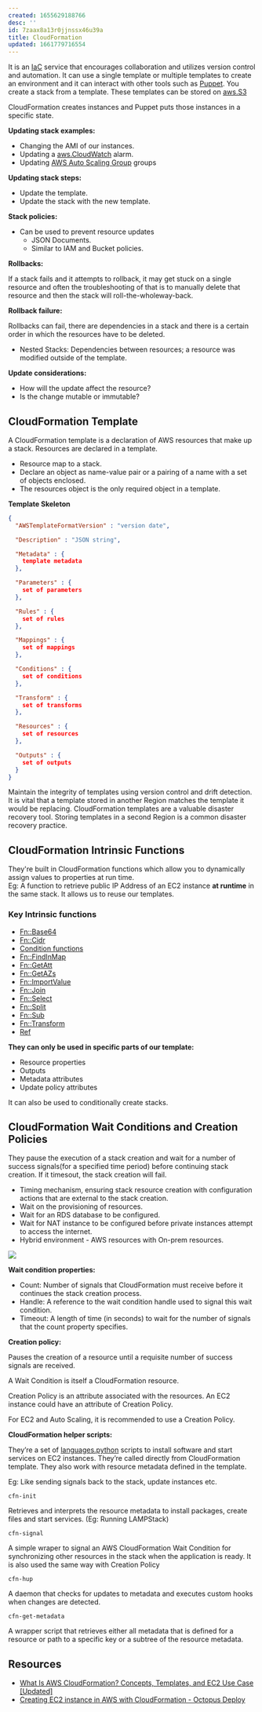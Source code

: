 ```yaml
---
created: 1655629188766
desc: ''
id: 7zaax8a13r0jjnssx46u39a
title: CloudFormation
updated: 1661779716554
---
```

   
It is an [IaC](../devlog/IaC.md) service that encourages collaboration and utilizes version control and automation. It can use a single template or multiple templates to create an environment and it can interact with other tools such as [Puppet](../devlog/puppet.md). You create a stack from a template. These templates can be stored on [aws.S3](../devlog/aws.S3.md)   
   
CloudFormation creates instances and Puppet puts those instances in a specific state.   
   
**Updating stack examples:**   
   
   
- Changing the AMI of our instances.   
- Updating a [aws.CloudWatch](../devlog/aws.CloudWatch.md) alarm.   
- Updating [AWS Auto Scaling Group](../devlog/AWS%20Auto%20Scaling%20Group.md) groups   
   
**Updating stack steps:**   
   
   
- Update the template.   
- Update the stack with the new template.   
   
**Stack policies:**   
   
   
- Can be used to prevent resource updates   
  - JSON Documents.   
  - Similar to IAM and Bucket policies.   
   
**Rollbacks:**   
   
If a stack fails and it attempts to rollback, it may get stuck on a single resource and often the troubleshooting of that is to manually delete that resource and then the stack will roll-the-wholeway-back.   
   
**Rollback failure:**   
   
Rollbacks can fail, there are dependencies in a stack and there is a certain order in which the resources have to be deleted.   
   
   
- Nested Stacks: Dependencies between resources; a resource was modified outside of the template.   
   
**Update considerations:**   
   
   
- How will the update affect the resource?   
- Is the change mutable or immutable?   
   
## CloudFormation Template   
   
A CloudFormation template is a declaration of AWS resources that make up a stack. Resources are declared in a template.   
   
   
- Resource map to a stack.   
- Declare an object as name-value pair or a pairing of a name with a set of objects enclosed.   
- The resources object is the only required object in a template.   
   
**Template Skeleton**   
   
```json
{
  "AWSTemplateFormatVersion" : "version date",

  "Description" : "JSON string",

  "Metadata" : {
    template metadata
  },

  "Parameters" : {
    set of parameters
  },

  "Rules" : {
    set of rules
  },

  "Mappings" : {
    set of mappings
  },

  "Conditions" : {
    set of conditions
  },

  "Transform" : {
    set of transforms
  },

  "Resources" : {
    set of resources
  },

  "Outputs" : {
    set of outputs
  }
}
```
   
   
Maintain the integrity of templates using version control and drift detection. It is vital that a template stored in another Region matches the template it would be replacing. CloudFormation templates are a valuable disaster recovery tool. Storing templates in a second Region is a common disaster recovery practice.   
   
## CloudFormation Intrinsic Functions   
   
They're built in CloudFormation functions which allow you to dynamically assign values to properties at run time.   
Eg: A function to retrieve public IP Address of an EC2 instance **at runtime** in the same stack. It allows us to reuse our templates.   
   
### Key Intrinsic functions   
   
   
- [Fn::Base64](https://docs.aws.amazon.com/AWSCloudFormation/latest/UserGuide/intrinsic-function-reference.html./intrinsic-function-reference-base64.html)   
- [Fn::Cidr](https://docs.aws.amazon.com/AWSCloudFormation/latest/UserGuide/intrinsic-function-reference.html./intrinsic-function-reference-cidr.html)   
- [Condition functions](https://docs.aws.amazon.com/AWSCloudFormation/latest/UserGuide/intrinsic-function-reference.html./intrinsic-function-reference-conditions.html)   
- [Fn::FindInMap](https://docs.aws.amazon.com/AWSCloudFormation/latest/UserGuide/intrinsic-function-reference.html./intrinsic-function-reference-findinmap.html)   
- [Fn::GetAtt](https://docs.aws.amazon.com/AWSCloudFormation/latest/UserGuide/intrinsic-function-reference.html./intrinsic-function-reference-getatt.html)   
- [Fn::GetAZs](https://docs.aws.amazon.com/AWSCloudFormation/latest/UserGuide/intrinsic-function-reference.html./intrinsic-function-reference-getavailabilityzones.html)   
- [Fn::ImportValue](https://docs.aws.amazon.com/AWSCloudFormation/latest/UserGuide/intrinsic-function-reference.html./intrinsic-function-reference-importvalue.html)   
- [Fn::Join](https://docs.aws.amazon.com/AWSCloudFormation/latest/UserGuide/intrinsic-function-reference.html./intrinsic-function-reference-join.html)   
- [Fn::Select](https://docs.aws.amazon.com/AWSCloudFormation/latest/UserGuide/intrinsic-function-reference.html./intrinsic-function-reference-select.html)   
- [Fn::Split](https://docs.aws.amazon.com/AWSCloudFormation/latest/UserGuide/intrinsic-function-reference.html./intrinsic-function-reference-split.html)   
- [Fn::Sub](https://docs.aws.amazon.com/AWSCloudFormation/latest/UserGuide/intrinsic-function-reference.html./intrinsic-function-reference-sub.html)   
- [Fn::Transform](https://docs.aws.amazon.com/AWSCloudFormation/latest/UserGuide/intrinsic-function-reference.html./intrinsic-function-reference-transform.html)   
- [Ref](https://docs.aws.amazon.com/AWSCloudFormation/latest/UserGuide/intrinsic-function-reference.html./intrinsic-function-reference-ref.html)   
   
**They can only be used in specific parts of our template:**   
   
   
- Resource properties   
- Outputs   
- Metadata attributes   
- Update policy attributes   
   
It can also be used to conditionally create stacks.   
   
## CloudFormation Wait Conditions and Creation Policies   
   
They pause the execution of a stack creation and wait for a number of success signals(for a specified time period) before continuing stack creation. If it timesout, the stack creation will fail.   
   
   
- Timing mechanism, ensuring stack resource creation with configuration actions that are external to the stack creation.   
- Wait on the provisioning of resources.   
- Wait for an RDS database to be configured.   
- Wait for NAT instance to be configured before private instances attempt to access the internet.   
- Hybrid environment - AWS resources with On-prem resources.   
   
![](https://res.cloudinary.com/zubayr/image/upload/v1655820410/wiki/vburerhncybkmthmejtr.png)   
   
**Wait condition properties:**   
   
   
- Count: Number of signals that CloudFormation must receive before it continues the stack creation process.   
- Handle: A reference to the wait condition handle used to signal this wait condition.   
- Timeout: A length of time (in seconds) to wait for the number of signals that the count property specifies.   
   
**Creation policy:**   
   
Pauses the creation of a resource until a requisite number of success signals are received.   
   
A Wait Condition is itself a CloudFormation resource.   
   
Creation Policy is an attribute associated with the resources. An EC2 instance could have an attribute of Creation Policy.   
   
For EC2 and Auto Scaling, it is recommended to use a Creation Policy.   
   
**CloudFormation helper scripts:**   
   
They’re a set of [languages.python](../devlog/languages.python.md) scripts to install software and start services on EC2 instances. They’re called directly from CloudFormation template. They also work with resource metadata defined in the template.   
   
Eg: Like sending signals back to the stack, update instances etc.   
   
`cfn-init`   
   
Retrieves and interprets the resource metadata to install packages, create files and start services. (Eg: Running LAMPStack)   
   
`cfn-signal`   
   
A simple wraper to signal an AWS CloudFormation Wait Condition for synchronizing other resources in the stack when the application is ready. It is also used the same way with Creation Policy   
   
`cfn-hup`   
   
A daemon that checks for updates to metadata and executes custom hooks when changes are detected.   
   
`cfn-get-metadata`   
   
A wrapper script that retrieves either all metadata that is defined for a resource or path to a specific key or a subtree of the resource metadata.   
   
## Resources   
   
   
- [What Is AWS CloudFormation? Concepts, Templates, and EC2 Use Case [Updated]](https://www.simplilearn.com/tutorials/aws-tutorial/aws-cloudformation)   
- [Creating EC2 instance in AWS with CloudFormation - Octopus Deploy](https://octopus.com/blog/aws-cloudformation-ec2-examples)
